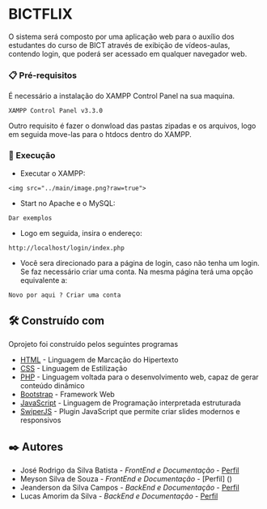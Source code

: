 # BICTFLIX

O sistema será composto por uma aplicação web para o auxílio dos estudantes do curso de BICT através de exibição de vídeos-aulas, contendo login, que poderá ser acessado em qualquer navegador web.


### 📋 Pré-requisitos

É necessário a instalação do XAMPP Control Panel na sua maquina.

```
XAMPP Control Panel v3.3.0
```
Outro requisito é fazer o donwload das pastas zipadas e os arquivos, logo em seguida move-las para o htdocs dentro do XAMPP.

### 🔧 Execução

* Executar o XAMPP:

```
<img src="../main/image.png?raw=true">
```
* Start no Apache e o MySQL:
```
Dar exemplos
```

* Logo em seguida, insira o endereço:

```
http://localhost/login/index.php
```

* Você sera direcionado para a página de login, caso não tenha um login. Se faz necessário criar uma conta.
Na mesma página terá uma opção equivalente a:

```
Novo por aqui ? Criar uma conta
```
## 🛠️ Construído com

Oprojeto foi construído pelos seguintes programas

* [HTML](https://developer.mozilla.org/pt-BR/docs/Web/HTML) - Linguagem de Marcação do Hipertexto
* [CSS](https://developer.mozilla.org/pt-BR/docs/Web/CSS) - Linguagem de Estilizaçâo
* [PHP](https://www.php.net/docs.php) - Linguagem voltada para o desenvolvimento web, capaz de gerar conteúdo dinâmico
* [Bootstrap](https://getbootstrap.com/) - Framework Web
* [JavaScript](https://developer.mozilla.org/pt-BR/docs/Web/JavaScript) - Linguagem de Programação interpretada estruturada
* [SwiperJS](https://swiperjs.com/) - Plugin JavaScript que permite criar slides modernos e responsivos

## ✒️ Autores

* José Rodrigo da Silva Batista - *FrontEnd e Documentação* - [Perfil](https://github.com/rodrigowkp204)
* Meyson Silva de Souza - *FrontEnd e Documentação* - [Perfil] ()
* Jeanderson da Silva Campos - *BackEnd e Documentação* - [Perfil](https://github.com/linkParaPerfil)
* Lucas Amorim da Silva - *BackEnd e Documentação* - [Perfil](https://github.com/linkParaPerfil)


